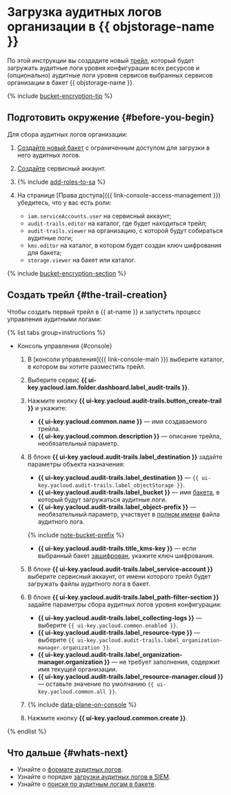 # Загрузка аудитных логов организации в {{ objstorage-name }}

По этой инструкции вы создадите новый [трейл](../concepts/trail.md), который будет загружать аудитные логи уровня конфигурации всех ресурсов и (опционально) аудитные логи уровня сервисов выбранных сервисов организации в бакет {{ objstorage-name }}.

{% include [bucket-encryption-tip](../../_includes/audit-trails/bucket-encryption-tip.md) %}

## Подготовить окружение {#before-you-begin}

Для сбора аудитных логов организации:

1. [Создайте новый бакет](../../storage/operations/buckets/create.md) с ограниченным доступом для загрузки в него аудитных логов.
1. [Создайте](../../iam/operations/sa/create.md) сервисный аккаунт.

1. {% include [add-roles-to-sa](../../_includes/audit-trails/add-roles-to-sa.md) %}

1. На странице [Права доступа]({{ link-console-access-management }}) убедитесь, что у вас есть роли:
    * `iam.serviceAccounts.user` на сервисный аккаунт;
    * `audit-trails.editor` на каталог, где будет находиться трейл;
    * `audit-trails.viewer` на организацию, с которой будут собираться аудитные логи;
    * `kms.editor` на каталог, в котором будет создан ключ шифрования для бакета;
    * `storage.viewer` на бакет или каталог.

{% include [bucket-encryption-section](../../_includes/audit-trails/bucket-encryption-section.md) %}

## Создать трейл {#the-trail-creation}

Чтобы создать первый трейл в {{ at-name }} и запустить процесс управления аудитными логами:

{% list tabs group=instructions %}

- Консоль управления {#console}

  1. В [консоли управления]({{ link-console-main }}) выберите каталог, в котором вы хотите разместить трейл.
  1. Выберите сервис **{{ ui-key.yacloud.iam.folder.dashboard.label_audit-trails }}**.
  1. Нажмите кнопку **{{ ui-key.yacloud.audit-trails.button_create-trail }}** и укажите:

      * **{{ ui-key.yacloud.common.name }}** — имя создаваемого трейла.
      * **{{ ui-key.yacloud.common.description }}** — описание трейла, необязательный параметр.

  1. В блоке **{{ ui-key.yacloud.audit-trails.label_destination }}** задайте параметры объекта назначения:

      * **{{ ui-key.yacloud.audit-trails.label_destination }}** — `{{ ui-key.yacloud.audit-trails.label_objectStorage }}`.
      * **{{ ui-key.yacloud.audit-trails.label_bucket }}** — имя [бакета](../../storage/operations/buckets/create.md), в который будут загружаться аудитные логи.
      * **{{ ui-key.yacloud.audit-trails.label_object-prefix }}** — необязательный параметр, участвует в [полном имени](../concepts/format.md#log-file-name) файла аудитного лога.

      {% include [note-bucket-prefix](../../_includes/audit-trails/note-bucket-prefix.md) %}
      * **{{ ui-key.yacloud.audit-trails.title_kms-key }}** — если выбранный бакет [зашифрован](../../storage/concepts/encryption.md), укажите ключ шифрования.

  1. В блоке **{{ ui-key.yacloud.audit-trails.label_service-account }}** выберите сервисный аккаунт, от имени которого трейл будет загружать файлы аудитного лога в бакет.

  1. В блоке **{{ ui-key.yacloud.audit-trails.label_path-filter-section }}** задайте параметры сбора аудитных логов уровня конфигурации:

      * **{{ ui-key.yacloud.audit-trails.label_collecting-logs }}** — выберите `{{ ui-key.yacloud.common.enabled }}`.
      * **{{ ui-key.yacloud.audit-trails.label_resource-type }}** — выберите `{{ ui-key.yacloud.audit-trails.label_organization-manager.organization }}`.
      * **{{ ui-key.yacloud.audit-trails.label_organization-manager.organization }}** — не требует заполнения, содержит имя текущей организации.
      * **{{ ui-key.yacloud.audit-trails.label_resource-manager.cloud }}** — оставьте значение по умолчанию `{{ ui-key.yacloud.common.all }}`.

  1. {% include [data-plane-on-console](../../_includes/audit-trails/data-plane-on-console.md) %}

  1. Нажмите кнопку **{{ ui-key.yacloud.common.create }}**.

{% endlist %}


## Что дальше {#whats-next} 

* Узнайте о [формате аудитных логов](../concepts/format.md).
* Узнайте о порядке [загрузки аудитных логов в SIEM](../concepts/export-siem.md).
* Узнайте о [поиске по аудитным логам в бакете](../tutorials/search-bucket.md).